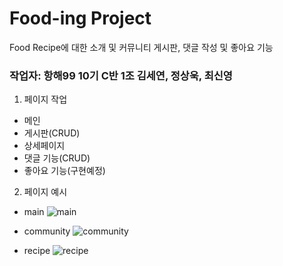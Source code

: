 # Food-ing Project

Food Recipe에 대한 소개 및 커뮤니티 게시판, 댓글 작성 및 좋아요 기능

### 작업자: 항해99 10기 C반 1조 김세연, 정상욱, 최신영

1. 페이지 작업

- 메인
- 게시판(CRUD)
- 상세페이지
- 댓글 기능(CRUD)
- 좋아요 기능(구현예정)

2. 페이지 예시

- main
  ![main](https://cdn.discordapp.com/attachments/1037267111585792020/1051536510354206731/2022-12-09_2.27.02.png)

- community
  ![community](https://cdn.discordapp.com/attachments/1037267111585792020/1051536511037870110/2022-12-09_2.54.21.png)

- recipe
  ![recipe](https://cdn.discordapp.com/attachments/1037267111585792020/1051536510693949440/2022-12-09_3.13.31.png)
